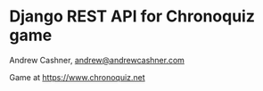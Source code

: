 # Django REST API for Chronoquiz game

Andrew Cashner, <andrew@andrewcashner.com>

Game at <https://www.chronoquiz.net>




